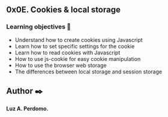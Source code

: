 ##  0x0E. Cookies & local storage

###   Learning objectives :open_book:

-   Understand how to create cookies using Javascript
-   Learn how to set specific settings for the cookie
-   Learn how to read cookies with Javascript
-   How to use js-cookie for easy cookie manipulation
-   How to use the browser web storage
-   The differences between local storage and session storage



## Author :black_nib:
**Luz A. Perdomo.**
